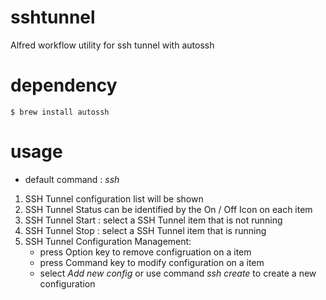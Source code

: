 # sshtunnel
Alfred workflow utility for ssh tunnel with autossh

# dependency
```
$ brew install autossh
```

# usage
- default command : _ssh_
1. SSH Tunnel configuration list will be shown
2. SSH Tunnel Status can be identified by the On / Off Icon on each item
3. SSH Tunnel Start : select a SSH Tunnel item that is not running
4. SSH Tunnel Stop : select a SSH Tunnel item that is running
5. SSH Tunnel Configuration Management: 
   - press Option key to remove configruation on a item
   - press Command key to modify configuration on a item
   - select _Add new config_ or use command _ssh create_ to create a new configuration
